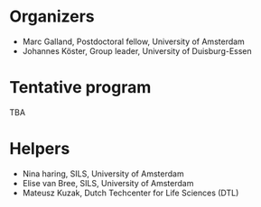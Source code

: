 # Organizers
*  Marc Galland, Postdoctoral fellow, University of Amsterdam
*  Johannes Köster, Group leader, University of Duisburg-Essen

# Tentative program

TBA
<!--
*  Talks (x5, 15min each = ~2h)
*  Snakemake tutorial. Basic and advanced?
*  Comparison with other similar tools? Galaxy versus Snakemake?
*  Reproducible research with Snakemake: the Conda/Bioconda/Snakemake
*  Future developments 
-->

# Helpers
*  Nina haring, SILS, University of Amsterdam
*  Elise van Bree, SILS, University of Amsterdam 
*  Mateusz Kuzak, Dutch Techcenter for Life Sciences (DTL)



